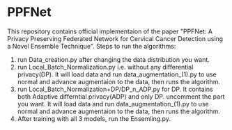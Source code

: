 # PPFNet
This repository contains official implementaion of the paper "PPFNet: A Privacy Preserving Federated Network for Cervical Cancer Detection using a Novel Ensemble Technique".
Steps to run the algorithms:
1) run Data_creation.py after changing the data distribution you want.
2) run Local_Batch_Normalization.py i.e. without any differential privacy(DP). It will load data and run data_augmentation_(1).py to use normal and advance augmentaion to the data, then runs the algorithm.
3) run Local_Batch_Normalization+DP/DP_n_ADP.py for DP. It contains both Adaptive differntial privacy(ADP) and only DP. uncomment the part you want.  It will load data and run data_augmentation_(1).py to use normal and advance augmentaion to the data, then runs the algorithm.
4) After training with all 3 models, run the Ensemling.py.
